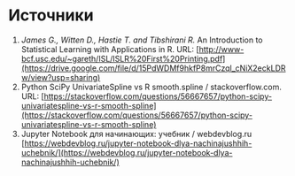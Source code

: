 # Источники 

1. *James G., Witten D., Hastie T. and Tibshirani R.*  An Introduction to Statistical Learning with Applications in R. URL: [http://www-bcf.usc.edu/~gareth/ISL/ISLR%20First%20Printing.pdf](https://drive.google.com/file/d/15PdWDMf9hkfP8mrCzql_cNiX2eckLDRw/view?usp=sharing)     
1. Python SciPy UnivariateSpline vs R smooth.spline / stackoverflow.com. URL: [https://stackoverflow.com/questions/56667657/python-scipy-univariatespline-vs-r-smooth-spline](https://stackoverflow.com/questions/56667657/python-scipy-univariatespline-vs-r-smooth-spline)   
1. Jupyter Notebook для начинающих: учебник / webdevblog.ru [https://webdevblog.ru/jupyter-notebook-dlya-nachinajushhih-uchebnik/](https://webdevblog.ru/jupyter-notebook-dlya-nachinajushhih-uchebnik/)
